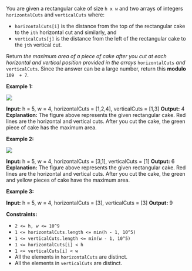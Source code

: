 
You are given a rectangular cake of size  `h x w`  and two arrays of integers  `horizontalCuts`  and  `verticalCuts`  where:

-   `horizontalCuts[i]`  is the distance from the top of the rectangular cake to the  `ith`  horizontal cut and similarly, and
-   `verticalCuts[j]`  is the distance from the left of the rectangular cake to the  `jth`  vertical cut.

Return  _the maximum area of a piece of cake after you cut at each horizontal and vertical position provided in the arrays_  `horizontalCuts`  _and_  `verticalCuts`. Since the answer can be a large number, return this  **modulo**  `109  + 7`.

**Example 1:**

![](https://assets.leetcode.com/uploads/2020/05/14/leetcode_max_area_2.png)

**Input:** h = 5, w = 4, horizontalCuts = [1,2,4], verticalCuts = [1,3]
**Output:** 4
**Explanation:** The figure above represents the given rectangular cake. Red lines are the horizontal and vertical cuts. After you cut the cake, the green piece of cake has the maximum area.

**Example 2:**

![](https://assets.leetcode.com/uploads/2020/05/14/leetcode_max_area_3.png)

**Input:** h = 5, w = 4, horizontalCuts = [3,1], verticalCuts = [1]
**Output:** 6
**Explanation:** The figure above represents the given rectangular cake. Red lines are the horizontal and vertical cuts. After you cut the cake, the green and yellow pieces of cake have the maximum area.

**Example 3:**

**Input:** h = 5, w = 4, horizontalCuts = [3], verticalCuts = [3]
**Output:** 9

**Constraints:**

-   `2 <= h, w <= 10^9`
-   `1 <= horizontalCuts.length <= min(h - 1, 10^5)`
-   `1 <= verticalCuts.length <= min(w - 1, 10^5)`
-   `1 <= horizontalCuts[i] < h`
-   `1 <= verticalCuts[i] < w`
-   All the elements in  `horizontalCuts`  are distinct.
-   All the elements in  `verticalCuts`  are distinct.
